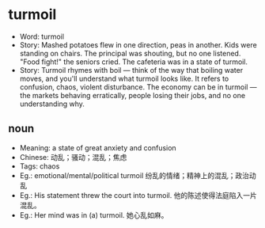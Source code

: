 # turmoil

- Word: turmoil
- Story: Mashed potatoes flew in one direction, peas in another. Kids were standing on chairs. The principal was shouting, but no one listened. "Food fight!" the seniors cried. The cafeteria was in a state of turmoil.
- Story: Turmoil rhymes with boil — think of the way that boiling water moves, and you'll understand what turmoil looks like. It refers to confusion, chaos, violent disturbance. The economy can be in turmoil — the markets behaving erratically, people losing their jobs, and no one understanding why.

## noun

- Meaning: a state of great anxiety and confusion
- Chinese: 动乱；骚动；混乱；焦虑
- Tags: chaos
- Eg.: emotional/mental/political turmoil 纷乱的情绪；精神上的混乱；政治动乱
- Eg.: His statement threw the court into turmoil. 他的陈述使得法庭陷入一片混乱。
- Eg.: Her mind was in (a) turmoil. 她心乱如麻。

